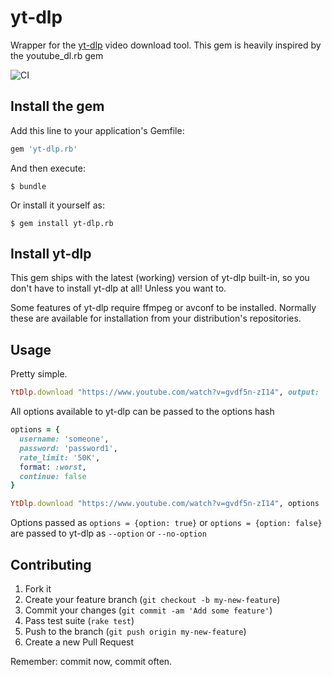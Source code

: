 # yt-dlp

Wrapper for the [yt-dlp](https://github.com/yt-dlp/yt-dlp) video download tool. This gem is heavily inspired by the youtube_dl.rb gem

![CI](https://github.com/andrepcg/yt-dlp.rb/workflows/CI/badge.svg)


## Install the gem

Add this line to your application's Gemfile:

```ruby
gem 'yt-dlp.rb'
```

And then execute:

    $ bundle

Or install it yourself as:

    $ gem install yt-dlp.rb

## Install yt-dlp
This gem ships with the latest (working) version of yt-dlp built-in, so you don't have to install yt-dlp at all! Unless you want to.

Some features of yt-dlp require ffmpeg or avconf to be installed.  Normally these are available for installation from your distribution's repositories.

## Usage

Pretty simple.

```ruby
YtDlp.download "https://www.youtube.com/watch?v=gvdf5n-zI14", output: 'some_file.mp4'
```

All options available to yt-dlp can be passed to the options hash

```ruby
options = {
  username: 'someone',
  password: 'password1',
  rate_limit: '50K',
  format: :worst,
  continue: false
}

YtDlp.download "https://www.youtube.com/watch?v=gvdf5n-zI14", options
```

Options passed as `options = {option: true}` or `options = {option: false}` are passed to yt-dlp as `--option` or `--no-option`

## Contributing

1. Fork it
2. Create your feature branch (`git checkout -b my-new-feature`)
3. Commit your changes (`git commit -am 'Add some feature'`)
4. Pass test suite (`rake test`)
5. Push to the branch (`git push origin my-new-feature`)
6. Create a new Pull Request

Remember: commit now, commit often.
